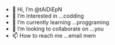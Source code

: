 - 👋 Hi, I’m @tAiDiEpN
- 👀 I’m interested in ...codding
- 🌱 I’m currently learning ...proggraming
- 💞️ I’m looking to collaborate on ...you
- 📫 How to reach me ...email mem

<!---
tAiDiEpN/tAiDiEpN is a ✨ special ✨ repository because its `README.md` (this file) appears on your GitHub profile.
You can click the Preview link to take a look at your changes.
--->
